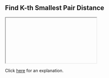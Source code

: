 ##  Find K-th Smallest Pair Distance 

<iframe></iframe>

Click [here](Explanation.md) for an explanation.

